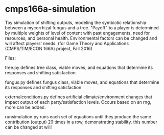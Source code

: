 # cmps166a-simulation
Toy simulation of shifting outputs, modeling the symbiotic relationship between a mycorrhizal fungus and a tree. "Payoff" to a player is determined by multiple weights of level of content with past engagements, need for resources, and personal health. Environmental factors can be changed and will affect players' needs.
(for Game Theory and Applications (CMPS/TIM/ECON 166A) project, Fall 2016)

Files:

   tree.py 
       defines tree class, viable moves, and equations that determine its responses and shifting satisfaction
        
   fungus.py 
       defines fungus class, viable moves, and equations that determine its responses and shifting satisfaction
        
   externalconditions.py 
       defines artificial climate/environment changes that impact output of each party/satisfaction levels.
        Occurs based on an rng, more can be added.
        
   runsimulation.py 
       runs each set of equations until they produce the same contribution (output) 20 times in a row, demonstrating
       stability. this number can be changed at will!



